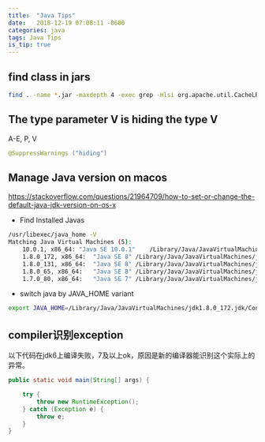 ```yaml
---
title:  "Java Tips"
date:   2018-12-19 07:08:11 -0600
categories: java
tags: Java Tips
is_tip: true
---
```


## find class in jars
```bash
find . -name *.jar -maxdepth 4 -exec grep -Hlsi org.apache.util.CacheLRU.class {} \;
```

## The type parameter V is hiding the type V
A-E, P, V
```java
@SuppressWarnings ("hiding")
```

## Manage Java version on macos

https://stackoverflow.com/questions/21964709/how-to-set-or-change-the-default-java-jdk-version-on-os-x


+ Find Installed Javas
```bash
/usr/libexec/java_home -V
Matching Java Virtual Machines (5):
    10.0.1, x86_64:	"Java SE 10.0.1"	/Library/Java/JavaVirtualMachines/jdk-10.0.1.jdk/Contents/Home
    1.8.0_172, x86_64:	"Java SE 8"	/Library/Java/JavaVirtualMachines/jdk1.8.0_172.jdk/Contents/Home
    1.8.0_131, x86_64:	"Java SE 8"	/Library/Java/JavaVirtualMachines/jdk1.8.0_131.jdk/Contents/Home
    1.8.0_65, x86_64:	"Java SE 8"	/Library/Java/JavaVirtualMachines/jdk1.8.0_65.jdk/Contents/Home
    1.7.0_80, x86_64:	"Java SE 7"	/Library/Java/JavaVirtualMachines/jdk1.7.0_80.jdk/Contents/Home
```

+ switch java by JAVA_HOME variant
```bash
export JAVA_HOME=/Library/Java/JavaVirtualMachines/jdk1.8.0_172.jdk/Contents/Home
```

## compiler识别exception
以下代码在jdk6上编译失败，7及以上ok，原因是新的编译器能识别这个实际上的异常。
```java
public static void main(String[] args) {

    try {
        throw new RuntimeException();
    } catch (Exception e) {
        throw e;
    }
}
```
